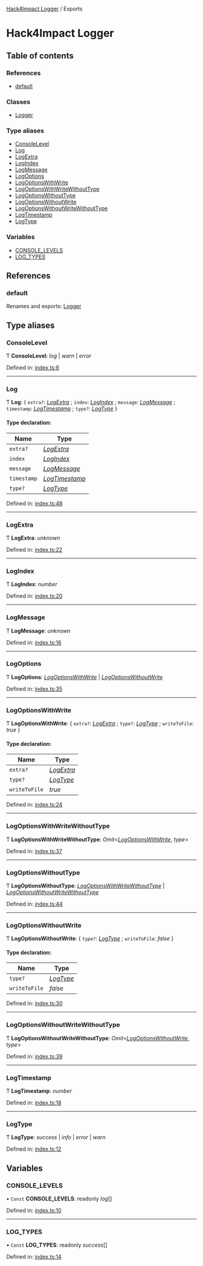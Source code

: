 [Hack4Impact Logger](https://github.com/hack4impact/logger/tree/main/docs/README.md) / Exports

# Hack4Impact Logger

## Table of contents

### References

- [default](https://github.com/hack4impact/logger/tree/main/docs/modules.md#default)

### Classes

- [Logger](https://github.com/hack4impact/logger/tree/main/docs/classes/logger.md)

### Type aliases

- [ConsoleLevel](https://github.com/hack4impact/logger/tree/main/docs/modules.md#consolelevel)
- [Log](https://github.com/hack4impact/logger/tree/main/docs/modules.md#log)
- [LogExtra](https://github.com/hack4impact/logger/tree/main/docs/modules.md#logextra)
- [LogIndex](https://github.com/hack4impact/logger/tree/main/docs/modules.md#logindex)
- [LogMessage](https://github.com/hack4impact/logger/tree/main/docs/modules.md#logmessage)
- [LogOptions](https://github.com/hack4impact/logger/tree/main/docs/modules.md#logoptions)
- [LogOptionsWithWrite](https://github.com/hack4impact/logger/tree/main/docs/modules.md#logoptionswithwrite)
- [LogOptionsWithWriteWithoutType](https://github.com/hack4impact/logger/tree/main/docs/modules.md#logoptionswithwritewithouttype)
- [LogOptionsWithoutType](https://github.com/hack4impact/logger/tree/main/docs/modules.md#logoptionswithouttype)
- [LogOptionsWithoutWrite](https://github.com/hack4impact/logger/tree/main/docs/modules.md#logoptionswithoutwrite)
- [LogOptionsWithoutWriteWithoutType](https://github.com/hack4impact/logger/tree/main/docs/modules.md#logoptionswithoutwritewithouttype)
- [LogTimestamp](https://github.com/hack4impact/logger/tree/main/docs/modules.md#logtimestamp)
- [LogType](https://github.com/hack4impact/logger/tree/main/docs/modules.md#logtype)

### Variables

- [CONSOLE_LEVELS](https://github.com/hack4impact/logger/tree/main/docs/modules.md#console_levels)
- [LOG_TYPES](https://github.com/hack4impact/logger/tree/main/docs/modules.md#log_types)

## References

### default

Renames and exports: [Logger](https://github.com/hack4impact/logger/tree/main/docs/classes/logger.md)

## Type aliases

### ConsoleLevel

Ƭ **ConsoleLevel**: _log_ \| _warn_ \| _error_

Defined in: [index.ts:8](https://github.com/hack4impact/logger/blob/a613d31/src/index.ts#L8)

---

### Log

Ƭ **Log**: { `extra?`: [_LogExtra_](https://github.com/hack4impact/logger/tree/main/docs/modules.md#logextra) ; `index`: [_LogIndex_](https://github.com/hack4impact/logger/tree/main/docs/modules.md#logindex) ; `message`: [_LogMessage_](https://github.com/hack4impact/logger/tree/main/docs/modules.md#logmessage) ; `timestamp`: [_LogTimestamp_](https://github.com/hack4impact/logger/tree/main/docs/modules.md#logtimestamp) ; `type?`: [_LogType_](https://github.com/hack4impact/logger/tree/main/docs/modules.md#logtype) }

#### Type declaration:

| Name        | Type                                                                                           |
| ----------- | ---------------------------------------------------------------------------------------------- |
| `extra?`    | [_LogExtra_](https://github.com/hack4impact/logger/tree/main/docs/modules.md#logextra)         |
| `index`     | [_LogIndex_](https://github.com/hack4impact/logger/tree/main/docs/modules.md#logindex)         |
| `message`   | [_LogMessage_](https://github.com/hack4impact/logger/tree/main/docs/modules.md#logmessage)     |
| `timestamp` | [_LogTimestamp_](https://github.com/hack4impact/logger/tree/main/docs/modules.md#logtimestamp) |
| `type?`     | [_LogType_](https://github.com/hack4impact/logger/tree/main/docs/modules.md#logtype)           |

Defined in: [index.ts:48](https://github.com/hack4impact/logger/blob/a613d31/src/index.ts#L48)

---

### LogExtra

Ƭ **LogExtra**: _unknown_

Defined in: [index.ts:22](https://github.com/hack4impact/logger/blob/a613d31/src/index.ts#L22)

---

### LogIndex

Ƭ **LogIndex**: _number_

Defined in: [index.ts:20](https://github.com/hack4impact/logger/blob/a613d31/src/index.ts#L20)

---

### LogMessage

Ƭ **LogMessage**: _unknown_

Defined in: [index.ts:16](https://github.com/hack4impact/logger/blob/a613d31/src/index.ts#L16)

---

### LogOptions

Ƭ **LogOptions**: [_LogOptionsWithWrite_](https://github.com/hack4impact/logger/tree/main/docs/modules.md#logoptionswithwrite) \| [_LogOptionsWithoutWrite_](https://github.com/hack4impact/logger/tree/main/docs/modules.md#logoptionswithoutwrite)

Defined in: [index.ts:35](https://github.com/hack4impact/logger/blob/a613d31/src/index.ts#L35)

---

### LogOptionsWithWrite

Ƭ **LogOptionsWithWrite**: { `extra?`: [_LogExtra_](https://github.com/hack4impact/logger/tree/main/docs/modules.md#logextra) ; `type?`: [_LogType_](https://github.com/hack4impact/logger/tree/main/docs/modules.md#logtype) ; `writeToFile`: _true_ }

#### Type declaration:

| Name          | Type                                                                                   |
| ------------- | -------------------------------------------------------------------------------------- |
| `extra?`      | [_LogExtra_](https://github.com/hack4impact/logger/tree/main/docs/modules.md#logextra) |
| `type?`       | [_LogType_](https://github.com/hack4impact/logger/tree/main/docs/modules.md#logtype)   |
| `writeToFile` | _true_                                                                                 |

Defined in: [index.ts:24](https://github.com/hack4impact/logger/blob/a613d31/src/index.ts#L24)

---

### LogOptionsWithWriteWithoutType

Ƭ **LogOptionsWithWriteWithoutType**: _Omit_<[_LogOptionsWithWrite_](https://github.com/hack4impact/logger/tree/main/docs/modules.md#logoptionswithwrite), _type_\>

Defined in: [index.ts:37](https://github.com/hack4impact/logger/blob/a613d31/src/index.ts#L37)

---

### LogOptionsWithoutType

Ƭ **LogOptionsWithoutType**: [_LogOptionsWithWriteWithoutType_](https://github.com/hack4impact/logger/tree/main/docs/modules.md#logoptionswithwritewithouttype) \| [_LogOptionsWithoutWriteWithoutType_](https://github.com/hack4impact/logger/tree/main/docs/modules.md#logoptionswithoutwritewithouttype)

Defined in: [index.ts:44](https://github.com/hack4impact/logger/blob/a613d31/src/index.ts#L44)

---

### LogOptionsWithoutWrite

Ƭ **LogOptionsWithoutWrite**: { `type?`: [_LogType_](https://github.com/hack4impact/logger/tree/main/docs/modules.md#logtype) ; `writeToFile`: _false_ }

#### Type declaration:

| Name          | Type                                                                                 |
| ------------- | ------------------------------------------------------------------------------------ |
| `type?`       | [_LogType_](https://github.com/hack4impact/logger/tree/main/docs/modules.md#logtype) |
| `writeToFile` | _false_                                                                              |

Defined in: [index.ts:30](https://github.com/hack4impact/logger/blob/a613d31/src/index.ts#L30)

---

### LogOptionsWithoutWriteWithoutType

Ƭ **LogOptionsWithoutWriteWithoutType**: _Omit_<[_LogOptionsWithoutWrite_](https://github.com/hack4impact/logger/tree/main/docs/modules.md#logoptionswithoutwrite), _type_\>

Defined in: [index.ts:39](https://github.com/hack4impact/logger/blob/a613d31/src/index.ts#L39)

---

### LogTimestamp

Ƭ **LogTimestamp**: _number_

Defined in: [index.ts:18](https://github.com/hack4impact/logger/blob/a613d31/src/index.ts#L18)

---

### LogType

Ƭ **LogType**: _success_ \| _info_ \| _error_ \| _warn_

Defined in: [index.ts:12](https://github.com/hack4impact/logger/blob/a613d31/src/index.ts#L12)

## Variables

### CONSOLE_LEVELS

• `Const` **CONSOLE_LEVELS**: readonly _log_[]

Defined in: [index.ts:10](https://github.com/hack4impact/logger/blob/a613d31/src/index.ts#L10)

---

### LOG_TYPES

• `Const` **LOG_TYPES**: readonly _success_[]

Defined in: [index.ts:14](https://github.com/hack4impact/logger/blob/a613d31/src/index.ts#L14)
